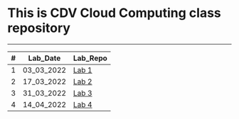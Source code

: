 # This is CDV Cloud Computing class repository
___

<table>
    <thead>
        <th>#</th>
        <th>Lab_Date</th>
        <th>Lab_Repo</th>
    </thead>
    <tbody>
        <tr>
            <td>1</td>
            <td>03_03_2022</td>
            <td> <a href="https://github.com/bfokss/cc-lab/tree/main/1_lab" target="_blank">Lab 1 </a> </td>
        </tr>
        <tr>
            <td>2</td>
            <td>17_03_2022</td>
            <td> <a href="https://github.com/bfokss/cc-lab/tree/main/2_lab" target="_blank">Lab 2 </a> </td>
        </tr>
        <tr>
            <td>3</td>
            <td>31_03_2022</td>
            <td> <a href="https://github.com/bfokss/cc-lab/tree/main/3_lab" target="_blank">Lab 3 </a> </td>
        </tr>
        <tr>
            <td>4</td>
            <td>14_04_2022</td>
            <td> <a href="https://github.com/bfokss/cc-lab/tree/main/4_lab" target="_blank">Lab 4 </a> </td>
        </tr>
    </tbody>
</table>